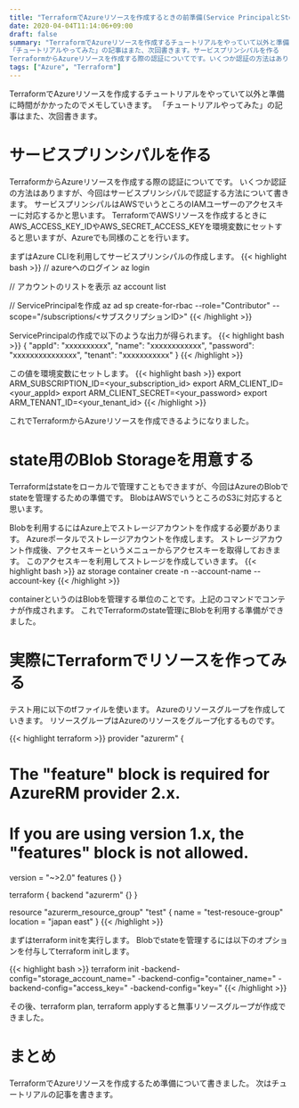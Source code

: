 ```yaml
---
title: "TerraformでAzureリソースを作成するときの前準備(Service PrincipalとStorage Account)"
date: 2020-04-04T11:14:06+09:00
draft: false
summary: "TerraformでAzureリソースを作成するチュートリアルをやっていて以外と準備に時間がかかったのでメモしていきます。
「チュートリアルやってみた」の記事はまた、次回書きます。サービスプリンシパルを作る
TerraformからAzureリソースを作成する際の認証についてです。いくつか認証の方法はありますが、今回はサービスプリンシパルで認証する方法について書きます。"
tags: ["Azure", "Terraform"]
---
```


TerraformでAzureリソースを作成するチュートリアルをやっていて以外と準備に時間がかかったのでメモしていきます。
「チュートリアルやってみた」の記事はまた、次回書きます。

# サービスプリンシパルを作る

TerraformからAzureリソースを作成する際の認証についてです。
いくつか認証の方法はありますが、今回はサービスプリンシパルで認証する方法について書きます。
サービスプリンシパルはAWSでいうところのIAMユーザーのアクセスキーに対応するかと思います。
TerraformでAWSリソースを作成するときにAWS_ACCESS_KEY_IDやAWS_SECRET_ACCESS_KEYを環境変数にセットすると思いますが、Azureでも同様のことを行います。

まずはAzure CLIを利用してサービスプリンシパルの作成します。
{{< highlight bash >}}
// azureへのログイン
az login

// アカウントのリストを表示
az account list

// ServicePrincipalを作成
az ad sp create-for-rbac --role="Contributor" --scope="/subscriptions/<サブスクリプションID>"
{{< /highlight >}}

ServicePrincipalの作成で以下のような出力が得られます。
{{< highlight bash >}}
{
  "appId": "xxxxxxxxxx",
  "name": "xxxxxxxxxxxx",
  "password": "xxxxxxxxxxxxxxx",
  "tenant": "xxxxxxxxxxx"
}
{{< /highlight >}}

この値を環境変数にセットします。
{{< highlight bash >}}
export ARM_SUBSCRIPTION_ID=<your_subscription_id>
export ARM_CLIENT_ID=<your_appId>
export ARM_CLIENT_SECRET=<your_password>
export ARM_TENANT_ID=<your_tenant_id>
{{< /highlight >}}

これでTerraformからAzureリソースを作成できるようになりました。

# state用のBlob Storageを用意する

Terraformはstateをローカルで管理すこともできますが、今回はAzureのBlobでstateを管理するための準備です。
BlobはAWSでいうところのS3に対応すると思います。

Blobを利用するにはAzure上でストレージアカウントを作成する必要があります。
Azureポータルでストレージアカウントを作成します。
ストレージアカウント作成後、アクセスキーというメニューからアクセスキーを取得しておきます。
このアクセスキーを利用してストレージを作成していきます。
{{< highlight bash >}}
az storage container create -n <ContainerName> --account-name <YourAzureStorageAccountName> --account-key <YourAzureStorageAccountKey>
{{< /highlight >}}

containerというのはBlobを管理する単位のことです。上記のコマンドでコンテナが作成されます。
これでTerraformのstate管理にBlobを利用する準備ができました。

# 実際にTerraformでリソースを作ってみる

テスト用に以下のtfファイルを使います。
Azureのリソースグループを作成していきます。
リソースグループはAzureのリソースをグループ化するものです。

{{< highlight terraform >}}
provider "azurerm" {
  # The "feature" block is required for AzureRM provider 2.x. 
  # If you are using version 1.x, the "features" block is not allowed.
  version = "~>2.0"
  features {}
}

terraform {
  backend "azurerm" {}
}

resource "azurerm_resource_group" "test" {
  name     = "test-resouce-group"
  location = "japan east"
}
{{< /highlight >}}

まずはterraform initを実行します。
Blobでstateを管理するには以下のオプションを付与してterraform initします。

{{< highlight bash >}}
terraform init -backend-config="storage_account_name=<YourAzureStorageAccountName>" -backend-config="container_name=<ContainerName>" -backend-config="access_key=<YourStorageAccountAccessKey>" -backend-config="key=<TFStateFileName>"
{{< /highlight >}}

その後、terraform plan, terraform applyすると無事リソースグループが作成できました。

# まとめ

TerraformでAzureリソースを作成するため準備について書きました。
次はチュートリアルの記事を書きます。
